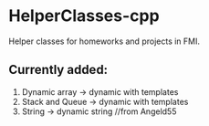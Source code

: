 # HelperClasses-cpp
Helper classes for homeworks and projects in FMI.

## Currently added:
1. Dynamic array -> dynamic with templates
2. Stack and Queue -> dynamic with templates
3. String -> dynamic string //from Angeld55
